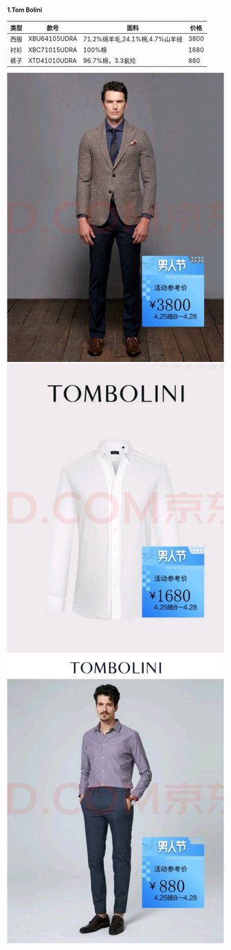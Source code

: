 #### 1.Tom Bolini
| 类型 | 款号         | 面料                           | 价格 |
|------|--------------|--------------------------------|------|
| 西服 | XBU64105UDRA | 71.2%绵羊毛,24.1%棉,4.7%山羊绒 | 3800 |
| 衬衫 | XBC71015UDRA | 100%棉                         | 1680 |
| 裤子 | XTD41010UDRA | 96.7%棉，3.3氨纶               | 880  |

![suit](./images/suit.jpg)
![blouse](./images/blouse.jpg)
![pants](./images/pants.jpg)
